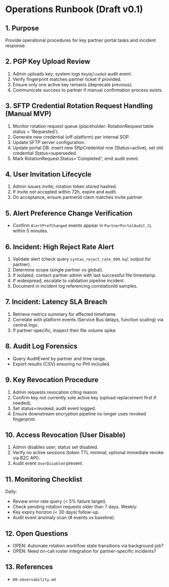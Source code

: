 # Operations Runbook (Draft v0.1)

## 1. Purpose

Provide operational procedures for key partner portal tasks and incident response.

## 2. PGP Key Upload Review

1. Admin uploads key; system logs `KeyUploaded` audit event.
2. Verify fingerprint matches partner ticket if provided.
3. Ensure only one active key remains (deprecate previous).
4. Communicate success to partner if manual confirmation process exists.

## 3. SFTP Credential Rotation Request Handling (Manual MVP)

1. Monitor rotation request queue (placeholder: RotationRequest table status = 'Requested').
2. Generate new credential (off-platform) per internal SOP.
3. Update SFTP server configuration.
4. Update portal DB: insert new SftpCredential row (Status=active), set old credential Status=superseded.
5. Mark RotationRequest.Status='Completed'; emit audit event.

## 4. User Invitation Lifecycle

1. Admin issues invite; rotation token stored hashed.
2. If invite not accepted within 72h, expire and audit.
3. On acceptance, ensure partnerId claim matches invite partner.

## 5. Alert Preference Change Verification

- Confirm `AlertPrefChanged` events appear in `PartnerPortalAudit_CL` within 5 minutes.

## 6. Incident: High Reject Rate Alert

1. Validate alert (check query `syntax_reject_rate_999.kql` output for partner).
2. Determine scope (single partner vs global).
3. If isolated, contact partner admin with last successful file timestamp.
4. If widespread, escalate to validation pipeline incident.
5. Document in incident log referencing correlationId samples.

## 7. Incident: Latency SLA Breach

1. Retrieve metrics summary for affected timeframe.
2. Correlate with platform events (Service Bus delays, function scaling) via central logs.
3. If partner-specific, inspect their file volume spike.

## 8. Audit Log Forensics

- Query AuditEvent by partner and time range.
- Export results (CSV) ensuring no PHI included.

## 9. Key Revocation Procedure

1. Admin requests revocation citing reason.
2. Confirm key not currently sole active key (upload replacement first if needed).
3. Set status=revoked; audit event logged.
4. Ensure downstream encryption pipeline no longer uses revoked fingerprint.

## 10. Access Revocation (User Disable)

1. Admin disables user; status set disabled.
2. Verify no active sessions (token TTL minimal; optional immediate revoke via B2C API).
3. Audit event `UserDisabled` present.

## 11. Monitoring Checklist

Daily:

- Review error rate query (< 5% failure target).
- Check pending rotation requests older than 7 days.
Weekly:
- Key expiry horizon (< 30 days) follow-up.
- Audit event anomaly scan (# events vs baseline).

## 12. Open Questions

- OPEN: Automate rotation workflow state transitions via background job?
- OPEN: Need on-call roster integration for partner-specific incidents?

## 13. References

- `08-observability.md`
